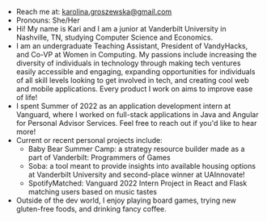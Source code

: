 - Reach me at: karolina.groszewska@gmail.com
- Pronouns: She/Her
- Hi! My name is Kari and I am a junior at Vanderbilt University in Nashville, TN, studying Computer Science and Economics. 
- I am an undergraduate Teaching Assistant, President of VandyHacks, and Co-VP at Women in Computing. My passions include increasing the diversity of individuals in technology through making tech ventures easily accessible and engaging, expanding opportunities for individuals of all skill levels looking to get involved in tech, and creating cool web and mobile applications. Every product I work on aims to improve ease of life!
- I spent Summer of 2022 as an application development intern at Vanguard, where I worked on full-stack applications in Java and Angular for Personal Advisor Services. Feel free to reach out if you'd like to hear more!
- Current or recent personal projects include:
    - Baby Bear Summer Camp: a strategy resource builder made as a part of Vanderbilt: Programmers of Games 
    - Soba: a tool meant to provide insights into available housing options at Vanderbilt University and second-place winner at UAInnovate!
    - SpotifyMatched: Vanguard 2022 Intern Project in React and Flask matching users based on music tastes
- Outside of the dev world, I enjoy playing board games, trying new gluten-free foods, and drinking fancy coffee.
<!--
**KarolinaGroszewska/KarolinaGroszewska** is a ✨ _special_ ✨ repository because its `README.md` (this file) appears on your GitHub profile.

Here are some ideas to get you started:

- 🔭 I’m currently working on ...
- 🌱 I’m currently learning ...
- 👯 I’m looking to collaborate on ...
- 🤔 I’m looking for help with ...
- 💬 Ask me about ...
- 📫 How to reach me: ...
- 😄 Pronouns: ...
- ⚡ Fun fact: ...
-->
